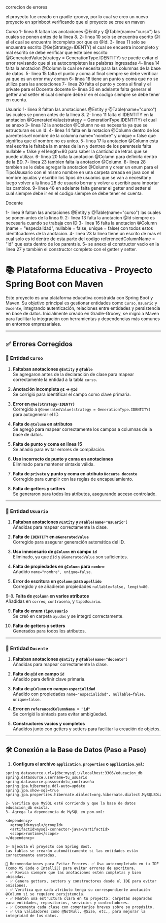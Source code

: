 correcion de errores

el proyecto fue creado en gradle-groovy, por lo cual se creo un nuevo proyecto en sprinboot verificando que el proyecto se cree en maven

Curso
1- linea 8 faltan las anotaciones @Entity  y @Table(name="curso") las cuales se ponen antes de la linea 8.
2- linea 10 solo se encuentra escrito @I el el cual se encuentra incompleto por que es @Id.
3- linea 11 solo se encuentra escrito @Ge(Strategy=IDENTY) el cual se encuetra incompleto y mal escrito se debe verificar que este bien escrito @GeneratedValue(strategy = GenerationType.IDENTITY) se puede evitar el error revisando que si se autocompleten las palabras ingresadas
4- linea 14 falta la anotacion @Column la cual se necesita para las columnas de la base de datos.
5- linea 15 falta el punto y coma al final siempre se debe verificar ya que es un error muy comun
6- linea 18 tiene un punto y coma que no se utiliza para las anotaciones
7- linea 20 falta el punto y coma al final y el private para el Docente docente
8- linea 30 en adelante falta generar el getter and setter el cual siempre debe ir en el codigo siempre se debe tener en cuenta.

Usuario
1- linea 8 faltan las anotaciones @Entity  y @Table(name="curso") las cuales se ponen antes de la linea 8.
2- linea 11 falta el IDENTITY en la anotacion @GeneratedValue(strategy = GenerationType.IDENTITY) el cual se anexo
3- linea 12 la anotacion @Column no es necesaria ya que se estructuran es un Id.
4- linea 14 falta en la notacion @Column dentro de los parentesis:el nombre de la columna name="nombre" y  unique = false que significa que el nombre no es unico.
5- linea 17 la anotacion @Column esta mal escrita le faltaba la m antes de la n  y dentreo de los parentesis falta nullable = false y el length=80 para saber la cantidad de letras que se puede utilizar.
6- linea 20 falta la anotacion @Column para definirla dentro de la BD.
7- linea 23 tambien falta la anotacion @Column.
8- linea 28 tambien se le debe agregar la anotacion @Column y crear un enum para el TipoUsusario con el mismo nombre en una carpeta creada en java con el nombre ayudas y escribir los tipos de usuarios que se van a necesitar y luego volver a la linea 28 de usuario borrar y volver a escribir para importar los cambios.
9- linea 48 en adelante falta generar el getter and setter el cual siempre debe ir en el codigo siempre se debe tener en cuenta.

Docente

1- linea 9 faltan las anotaciones @Entity  y @Table(name="curso") las cuales se ponen antes de la linea 9.
2- linea 13 falta la anotacion @Id siempre es necesaria cuando se trabaja con ID
3- linea 16 falta la anotacion @Column (name = "especialidad", nullable = false, unique = false) con todos estos identifcadores de la anotacion.
4- linea 23 la linea tiene un escrito de mas el cual solo es id dentre de esta parte del codigo referencedColumnName = "id" que esta dentro de los parentsis.
5- se anexo el constructor vacio en la linea 27 y también el constructor completo con el getter y setter.


# 📚 Plataforma Educativa - Proyecto Spring Boot con Maven

Este proyecto es una plataforma educativa construida con Spring Boot y Maven. Su objetivo principal es gestionar entidades como `Curso`, `Usuario` y `Docente`, integrando autenticación, relaciones entre entidades y persistencia en base de datos. Inicialmente creado en Gradle-Groovy, se migró a Maven para facilitar la integración con herramientas y dependencias más comunes en entornos empresariales.

---

## ✅ Errores Corregidos

### 🔧 Entidad `Curso`
1. **Faltaban anotaciones `@Entity` y `@Table`**  
   Se agregaron antes de la declaración de clase para mapear correctamente la entidad a la tabla `curso`.

2. **Anotación incompleta `@I` → `@Id`**  
   Se corrigió para identificar el campo como clave primaria.

3. **Error en `@Ge(Strategy=IDENTY)`**  
   Corregido a `@GeneratedValue(strategy = GenerationType.IDENTITY)` para autogenerar el ID.

4. **Falta de `@Column` en atributos**  
   Se agregó para mapear correctamente los campos a columnas de la base de datos.

5. **Falta de punto y coma en línea 15**  
   Se añadió para evitar errores de compilación.

6. **Uso incorrecto de punto y coma en anotaciones**  
   Eliminado para mantener sintaxis válida.

7. **Falta de `private` y punto y coma en atributo `Docente docente`**  
   Corregido para cumplir con las reglas de encapsulamiento.

8. **Falta de getters y setters**  
   Se generaron para todos los atributos, asegurando acceso controlado.

---

### 🔧 Entidad `Usuario`
1. **Faltaban anotaciones `@Entity` y `@Table(name="usuario")`**  
   Añadidas para mapear correctamente la clase.

2. **Falta de `IDENTITY` en `@GeneratedValue`**  
   Corregido para asegurar generación automática del ID.

3. **Uso innecesario de `@Column` en campo `id`**  
   Eliminado, ya que `@Id` y `@GeneratedValue` son suficientes.

4. **Falta de propiedades en `@Column` para `nombre`**  
   Añadido `name="nombre", unique=false`.

5. **Error de escritura en `@Column` para `apellido`**  
   Corregido y se añadieron propiedades `nullable=false, length=80`.

6–8. **Falta de `@Column` en varios atributos**  
   Añadidas en `correo`, `contraseña`, y `tipoUsuario`.

9. **Falta de enum `TipoUsuario`**  
   Se creó en carpeta `ayudas` y se integró correctamente.

10. **Falta de getters y setters**  
    Generados para todos los atributos.

---

### 🔧 Entidad `Docente`
1. **Faltaban anotaciones `@Entity` y `@Table(name="docente")`**  
   Añadidas para mapear correctamente la clase.

2. **Falta de `@Id` en campo `id`**  
   Añadido para definir clave primaria.

3. **Falta de `@Column` en campo `especialidad`**  
   Añadido con propiedades `name="especialidad", nullable=false, unique=false`.

4. **Error en `referencedColumnName = "id"`**  
   Se corrigió la sintaxis para evitar ambigüedad.

5. **Constructores vacíos y completos**  
   Añadidos junto con getters y setters para facilitar la creación de objetos.

---

## 🛠️ Conexión a la Base de Datos (Paso a Paso)

1. **Configura el archivo `application.properties` o `application.yml`:**

```properties
spring.datasource.url=jdbc:mysql://localhost:3306/educacion_db
spring.datasource.username=tu_usuario
spring.datasource.password=tu_contraseña
spring.jpa.hibernate.ddl-auto=update
spring.jpa.show-sql=true
spring.jpa.properties.hibernate.dialect=org.hibernate.dialect.MySQL8Dialect

2- Verifica que MySQL esté corriendo y que la base de datos educacion_db exista.
3- Agrega la dependencia de MySQL en pom.xml:

<dependency>
  <groupId>mysql</groupId>
  <artifactId>mysql-connector-java</artifactId>
  <scope>runtime</scope>
</dependency>

5- Ejecuta el proyecto con Spring Boot.
Las tablas se crearán automáticamente si las entidades están correctamente anotadas.

🧠 Recomendaciones para Evitar Errores- ✅ Usa autocompletado en tu IDE (como VS Code o IntelliJ) para evitar errores de escritura.
- ✅ Revisa siempre que las anotaciones estén completas y bien ubicadas.
- ✅ Genera getters, setters y constructores desde el IDE para evitar omisiones.
- ✅ Verifica que cada atributo tenga su correspondiente anotación @Column si se requiere persistencia.
- ✅ Mantén una estructura clara en tu proyecto: carpetas separadas para entidades, repositorios, servicios y controladores.
- ✅ Documenta cada clase con comentarios breves sobre su propósito.
- ✅ Usa validadores como @NotNull, @Size, etc., para mejorar la integridad de los datos.









